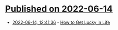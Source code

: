 # [Published on 2022-06-14](index.md)

* [2022-06-14, 12:41:36](https://news.ycombinator.com/item?id=31738458) - [How to Get Lucky in Life](https://fronterablog.com/luck-surface-area/)
